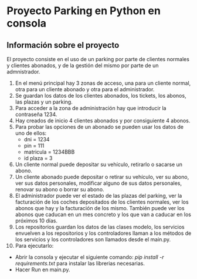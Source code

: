 # Proyecto Parking en Python en consola
## Información sobre el proyecto
El proyecto consiste en el uso de un parking por parte de clientes normales y clientes abonados, y de la gestión del mismo por parte de un admnistrador.
1. En el menú principal hay 3 zonas de acceso, una para un cliente normal, otra para un cliente abonado y otra para el administrador.
2. Se guardan los datos de los clientes abonados, los tickets, los abonos, las plazas y un parking.
3. Para acceder a la zona de administración hay que introducir la contraseña 1234.
4. Hay creados de inicio 4 clientes abonados y por consiguiente 4 abonos.
5. Para probar las opciones de un abonado se pueden usar los datos de uno de ellos:
    - dni = 1234
    - pin = 111
    - matricula = 1234BBB
    - id plaza = 3
6. Un cliente normal puede depositar su vehículo, retirarlo o sacarse un abono.
7. Un cliente abonado puede depositar o retirar su vehículo, ver su abono, ver sus datos personales, modificar alguno de sus datos personales, renovar su abono o borrar su abono.
8. El administrador puede ver el estado de las plazas del parking, ver la facturación de los coches depositados de los clientes normales, ver los abonos que hay y la facturación de los mismo. También puede ver los abonos que caducan en un mes concreto y los que van a caducar en los próximos 10 días.
9. Los repositorios guardan los datos de las clases modelo, los servicios envuelven a los repositorios y los controladores llaman a los métodos de los servicios y los controladores son llamados desde el main.py.
10. Para ejecutarlo:
- Abrir la consola y ejecutar el siguiente comando: *pip install -r requirements.txt* para instalar las librerias necesarias.
- Hacer Run en main.py.